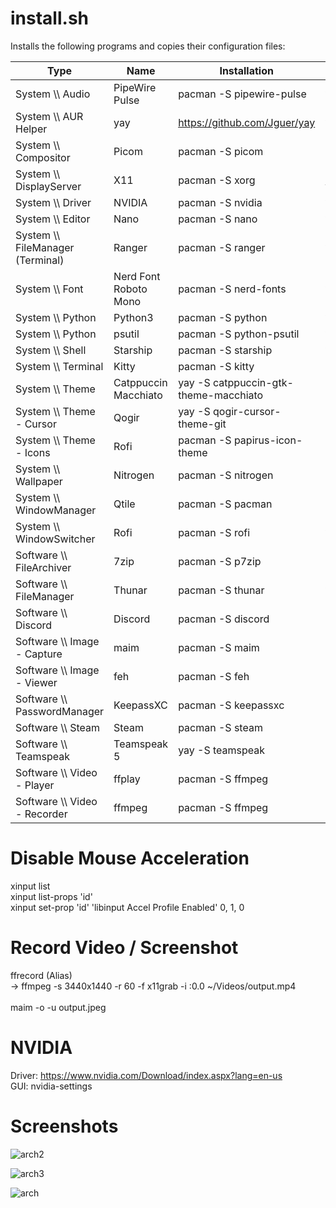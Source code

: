 # install.sh

Installs the following programs and copies their configuration files:

| Type | Name | Installation | Config |
| --- | --- | --- | --- |
| System \\\ Audio | PipeWire Pulse | pacman -S pipewire-pulse | ? |
| System \\\ AUR Helper | yay | https://github.com/Jguer/yay | ? |
| System \\\ Compositor | Picom | pacman -S picom | ~/.config/picom/picom.conf |
| System \\\ DisplayServer | X11 | pacman -S xorg | /etc/X11/xorg.conf |
| System \\\ Driver | NVIDIA | pacman -S nvidia | ? |
| System \\\ Editor  | Nano | pacman -S nano | ? |
| System \\\ FileManager (Terminal)  | Ranger | pacman -S ranger | ? |
| System \\\ Font | Nerd Font Roboto Mono | pacman -S nerd-fonts | ? |
| System \\\ Python | Python3 | pacman -S python | ? |
| System \\\ Python | psutil | pacman -S python-psutil | ? |
| System \\\ Shell | Starship | pacman -S starship | ? |
| System \\\ Terminal | Kitty | pacman -S kitty | ~/.config/kitty/kitty.conf |
| System \\\ Theme | Catppuccin Macchiato | yay -S catppuccin-gtk-theme-macchiato | ~/gtkrc-2.0 & ~/.config/gtk-3.0/settings.ini |
| System \\\ Theme - Cursor | Qogir | yay -S qogir-cursor-theme-git | ~/gtkrc-2.0 & ~/.config/gtk-3.0/settings.ini |
| System \\\ Theme - Icons | Rofi | pacman -S papirus-icon-theme| ~/gtkrc-2.0 & ~/.config/gtk-3.0/settings.ini |
| System \\\ Wallpaper | Nitrogen | pacman -S nitrogen | ~/.config/nitrogen/config.conf |
| System \\\ WindowManager | Qtile | pacman -S pacman | ~/.config/qtile/config.py |
| System \\\ WindowSwitcher | Rofi | pacman -S rofi | ? |
| Software \\\ FileArchiver | 7zip | pacman -S p7zip | - |
| Software \\\ FileManager  | Thunar | pacman -S thunar | ? |
| Software \\\ Discord | Discord | pacman -S discord | - |
| Software \\\ Image - Capture | maim | pacman -S maim | - |
| Software \\\ Image - Viewer | feh | pacman -S feh | - |
| Software \\\ PasswordManager | KeepassXC | pacman -S keepassxc | - |
| Software \\\ Steam | Steam | pacman -S steam | - |
| Software \\\ Teamspeak | Teamspeak 5 | yay -S teamspeak | - |
| Software \\\ Video - Player | ffplay | pacman -S ffmpeg | - |
| Software \\\ Video - Recorder | ffmpeg | pacman -S ffmpeg | - |




# Disable Mouse Acceleration 

xinput list <br>
xinput list-props 'id' <br>
xinput set-prop 'id' 'libinput Accel Profile Enabled' 0, 1, 0 

# Record Video / Screenshot

ffrecord (Alias) <br>
 -> ffmpeg -s 3440x1440 -r 60 -f x11grab -i :0.0 ~/Videos/output.mp4 <br><br>
maim -o -u output.jpeg

# NVIDIA

Driver: https://www.nvidia.com/Download/index.aspx?lang=en-us <br>
GUI: nvidia-settings

# Screenshots

![arch2](https://github.com/Rudi9x/arch/assets/134175623/36376a3a-f87b-42a1-8368-95ef7a40a3b6) <br>

![arch3](https://github.com/Rudi9x/arch/assets/134175623/f5432fb6-9903-453a-9b20-052660b77df8) <br>

![arch](https://github.com/Rudi9x/arch/assets/134175623/ae97fcb6-2ce8-4bb4-8325-bd72e1d30210) <br>
